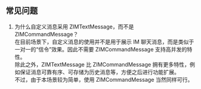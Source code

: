 ## 常见问题
1. 为什么自定义消息采用 ZIMTextMessage，而不是 ZIMCommandMessage？   
在目前场景下，自定义消息的使用并不是用于展示 IM 聊天消息，而是类似于一对一的“信令”效果。因此不需要 ZIMCommandMessage 支持高并发的特性。   
除此之外，ZIMTextMessage 比 ZIMCommandMessage 拥有更多特性，例如保证消息可靠有序、可存储为历史消息等，方便之后进行功能扩展。    
不过，由于本场景较为简单，使用 ZIMCommandMessage 当然同样可行。



